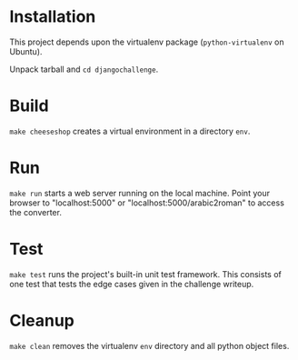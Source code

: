 Installation
===============
This project depends upon the virtualenv package
(`python-virtualenv` on Ubuntu).

Unpack tarball and `cd djangochallenge`.

Build
===============
`make cheeseshop` creates a virtual environment in a directory
`env`.

Run
===============
`make run` starts a web server running on the local machine.
Point your browser to "localhost:5000" or "localhost:5000/arabic2roman"
to access the converter.

Test
===============
`make test` runs the project's built-in unit test framework.  This
consists of one test that tests the edge cases given in the
challenge writeup.

Cleanup
===============
`make clean` removes the virtualenv `env` directory and all python
object files.
